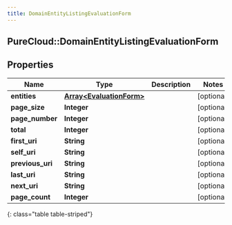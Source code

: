 ```yaml
---
title: DomainEntityListingEvaluationForm
---
```

## PureCloud::DomainEntityListingEvaluationForm

## Properties

|Name | Type | Description | Notes|
|------------ | ------------- | ------------- | -------------|
| **entities** | [**Array&lt;EvaluationForm&gt;**](EvaluationForm.html) |  | [optional] |
| **page_size** | **Integer** |  | [optional] |
| **page_number** | **Integer** |  | [optional] |
| **total** | **Integer** |  | [optional] |
| **first_uri** | **String** |  | [optional] |
| **self_uri** | **String** |  | [optional] |
| **previous_uri** | **String** |  | [optional] |
| **last_uri** | **String** |  | [optional] |
| **next_uri** | **String** |  | [optional] |
| **page_count** | **Integer** |  | [optional] |
{: class="table table-striped"}


